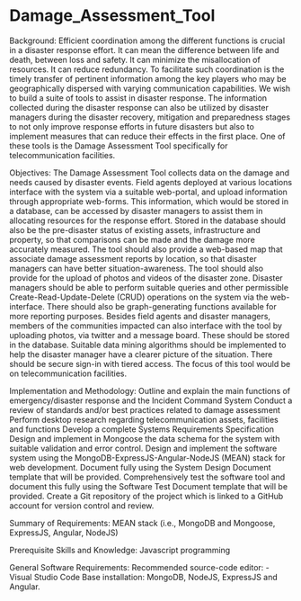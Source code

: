 # Damage_Assessment_Tool

Background: Efficient coordination among the different functions is crucial in a disaster response effort. It can mean the difference between life and death, between loss and safety. It can minimize the misallocation of resources. It can reduce redundancy. To facilitate such coordination is the timely transfer of pertinent information among the key players who may be geographically dispersed with varying communication capabilities. We wish to build a suite of tools to assist in disaster response. The information collected during the disaster response can also be utilized by disaster managers during the disaster recovery, mitigation and preparedness stages to not only improve response efforts in future disasters but also to implement measures that can reduce their effects in the first place. One of these tools is the Damage Assessment Tool specifically for telecommunication facilities.

Objectives: The Damage Assessment Tool collects data on the damage and needs caused by disaster events. Field agents deployed at various locations interface with the system via a suitable web-portal, and upload information through appropriate web-forms. This information, which would be stored in a database, can be accessed by disaster managers to assist them in allocating resources for the response effort. Stored in the database should also be the pre-disaster status of existing assets, infrastructure and property, so that comparisons can be made and the damage more accurately measured. The tool should also provide a web-based map that associate damage assessment reports by location, so that disaster managers can have better situation-awareness. The tool should also provide for the upload of photos and videos of the disaster zone. Disaster managers should be able to perform suitable queries and other permissible Create-Read-Update-Delete (CRUD) operations on the system via the web-interface. There should also be graph-generating functions available for more reporting purposes. Besides field agents and disaster managers, members of the communities impacted can also interface with the tool by uploading photos, via twitter and a message board. These should be stored in the database. Suitable data mining algorithms should be implemented to help the disaster manager have a clearer picture of the situation. There should be secure sign-in with tiered access. The focus of this tool would be on telecommunication facilities.

Implementation and Methodology: Outline and explain the main functions of emergency/disaster response and the Incident Command System Conduct a review of standards and/or best practices related to damage assessment Perform desktop research regarding telecommunication assets, facilities and functions Develop a complete Systems Requirements Specification Design and implement in Mongoose the data schema for the system with suitable validation and error control. Design and implement the software system using the MongoDB-ExpressJS-Angular-NodeJS (MEAN) stack for web development. Document fully using the System Design Document template that will be provided. Comprehensively test the software tool and document this fully using the Software Test Document template that will be provided. Create a Git repository of the project which is linked to a GitHub account for version control and review.

Summary of Requirements: MEAN stack (i.e., MongoDB and Mongoose, ExpressJS, Angular, NodeJS)

Prerequisite Skills and Knowledge: Javascript programming

General Software Requirements: Recommended source-code editor: - Visual Studio Code Base installation: MongoDB, NodeJS, ExpressJS and Angular.
